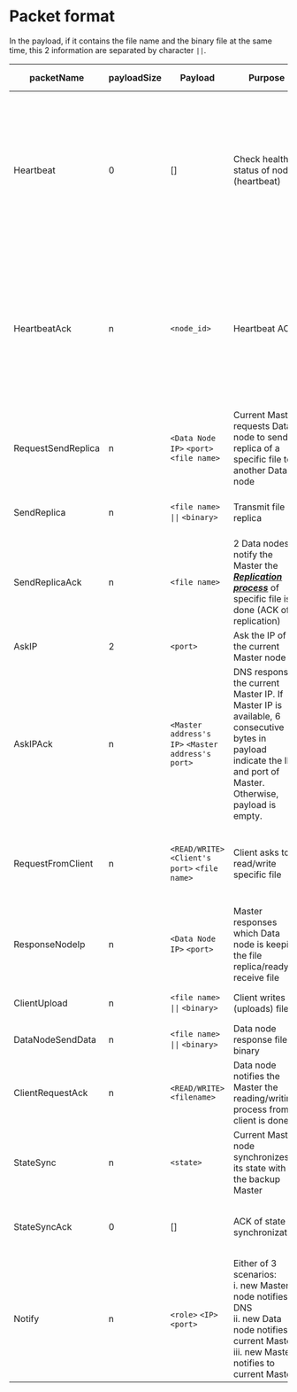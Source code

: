 # Packet format

In the payload, if it contains the file name and the binary file at the same time, this 2 information are separated by character `||`.

| packetName         | payloadSize | Payload                                           | Purpose                                                                                                                                                         | From -> To                                                                                        |
| ------------------ | ----------- | ------------------------------------------------- | --------------------------------------------------------------------------------------------------------------------------------------------------------------- | ------------------------------------------------------------------------------------------------- |
| Heartbeat          | 0           | []                                                | Check health status of nodes (heartbeat)                                                                                                                        | Current Master -> Data node<br>Current Master -> Backup Master<br>Backup Master -> Current Master |
| HeartbeatAck       | n           | `<node_id>`                                       | Heartbeat ACK                                                                                                                                                   | Data node -> Current Master<br>Current Master -> Backup Master<br>Backup Master -> Current Master |
| RequestSendReplica | n           | `<Data Node IP>` `<port>` `<file name>`           | Current Master requests Data node to send a replica of a specific file to another Data node                                                                     | Current Master -> Data node                                                                       |
| SendReplica        | n           | `<file name>` `\|\|` `<binary>`                   | Transmit file replica                                                                                                                                           | Data node -> Data node                                                                            |
| SendReplicaAck     | n           | `<file name>`                                     | 2 Data nodes notify the Master the [**_Replication process_**](#replication) of specific file is done (ACK of replication)                                      | Data node -> Current Master                                                                       |
| AskIP              | 2           | `<port>`                                          | Ask the IP of the current Master node                                                                                                                           | Payload Client -> DNS                                                                             |
| AskIPAck           | n           | `<Master address's IP>` `<Master address's port>` | DNS responses the current Master IP. If Master IP is available, 6 consecutive bytes in payload indicate the IP and port of Master. Otherwise, payload is empty. | DNS -> Client                                                                                     |
| RequestFromClient  | n           | `<READ/WRITE>` `<Client's port>` `<file name>`    | Client asks to read/write specific file                                                                                                                         | Client -> Current Master<br>Client -> Data node                                                   |
| ResponseNodeIp     | n           | `<Data Node IP>` `<port>`                         | Master responses which Data node is keeping the file replica/ready to receive file                                                                              | Current Master -> Client                                                                          |
| ClientUpload       | n           | `<file name>` `\|\|` `<binary>`                   | Client writes (uploads) file                                                                                                                                    | Client -> Data node                                                                               |
| DataNodeSendData   | n           | `<file name>` `\|\|` `<binary>`                   | Data node response file binary                                                                                                                                  | Data node -> Client                                                                               |
| ClientRequestAck   | n           | `<READ/WRITE>` `<filename>`                       | Data node notifies the Master the reading/writing process from client is done                                                                                   | Data node -> Current Master                                                                       |
| StateSync          | n           | `<state>`                                         | Current Master node synchronizes its state with the backup Master                                                                                               | Current Master -> Backup Master                                                                   |
| StateSyncAck       | 0           | []                                                | ACK of state synchronization                                                                                                                                    | Backup Master -> Current Master                                                                   |
| Notify             | n           | `<role>` `<IP>` `<port>`                          | Either of 3 scenarios:<br>i. new Master node notifies to DNS<br>ii. new Data node notifies to current Master <br>iii. new Master notifies to current Master     | Master -> DNS<br>Master -> Master<br>Data node -> Master                                          |

<!-- | RequestFromClientAck | 0           | []                                                | RequestFromClient ACK                                                                                                                                           | Current Master -> Client<br>Data node -> Client                                                   | -->
